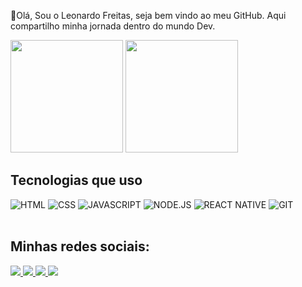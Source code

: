 👋Olá, Sou o Leonardo Freitas, seja bem vindo ao meu GitHub.
Aqui compartilho minha jornada dentro do mundo Dev.

<img height="180em" src="https://github-readme-stats.vercel.app/api?username=leojfreitas&show_icons=true&theme=dracula&include_all_commits=true&count_private=true"/>
 <img height="180em" src="https://github-readme-stats.vercel.app/api/top-langs/?username=leojfreitas&layout=compact&langs_count=7&theme=dracula"/>

<h2><strong>Tecnologias que uso</strong></h2>
<div>
<img alt="HTML" src="https://img.shields.io/badge/HTML5-E34F26?style=for-the-badge&logo=html5&logoColor=white">
<img alt="CSS" src="https://img.shields.io/badge/CSS3-1572B6?style=for-the-badge&logo=css3&logoColor=white">
<img alt="JAVASCRIPT" src="https://img.shields.io/badge/JavaScript-323330?style=for-the-badge&logo=javascript&logoColor=F7DF1E">
<img alt="NODE.JS" src="https://img.shields.io/badge/Node.js-43853D?style=for-the-badge&logo=node.js&logoColor=white">
<img alt="REACT NATIVE" src="https://img.shields.io/badge/React_Native-20232A?style=for-the-badge&logo=react&logoColor=61DAFB">
<img alt="GIT" src="https://img.shields.io/badge/GIT-E44C30?style=for-the-badge&logo=git&logoColor=white">

</div></br>

<h2><strong>Minhas redes sociais:</strong></h2>

<div>
<a href="https://twitter.com/leojfreitas"><img src="https://img.shields.io/badge/Twitter-1DA1F2?style=for-the-badge&logo=twitter&logoColor=white">
<a href="https://www.linkedin.com/in/leonardo-freitas-323a1a33/" target="_blank"><img src="https://img.shields.io/badge/LinkedIn-0077B5?style=for-the-badge&logo=linkedin&logoColor=white">
<a href="mailto:leonardofreitasjc@hotmail.com" target="_blank"><img src="https://img.shields.io/badge/Microsoft_Outlook-0078D4?style=for-the-badge&logo=microsoft-outlook&logoColor=white">
<a href="https://t.me/leojfreitas" target="_blank"><img src="https://img.shields.io/badge/Telegram-2CA5E0?style=for-the-badge&logo=telegram&logoColor=white">

</div>

